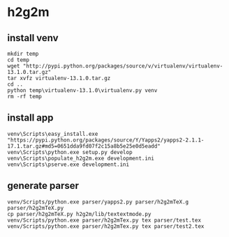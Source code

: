 # h2g2m 
 
## install venv

    mkdir temp
    cd temp
    wget "http://pypi.python.org/packages/source/v/virtualenv/virtualenv-13.1.0.tar.gz"
    tar xvfz virtualenv-13.1.0.tar.gz
    cd ..
    python temp\virtualenv-13.1.0\virtualenv.py venv
    rm -rf temp


## install app

    venv\Scripts\easy_install.exe "https://pypi.python.org/packages/source/Y/Yapps2/yapps2-2.1.1-17.1.tar.gz#md5=0651dda9fd07f2c15a8b5e25e0d5eadd"
    venv\Scripts\python.exe setup.py develop
    venv\Scripts\populate_h2g2m.exe development.ini
    venv\Scripts\pserve.exe development.ini

## generate parser

    venv/Scripts/python.exe parser/yapps2.py parser/h2g2mTeX.g parser/h2g2mTeX.py
    cp parser/h2g2mTeX.py h2g2m/lib/textextmode.py
    venv/Scripts/python.exe parser/h2g2mTex.py tex parser/test.tex
    venv/Scripts/python.exe parser/h2g2mTex.py tex parser/test2.tex 
